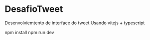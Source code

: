 # DesafioTweet
Desenvolviemtento de interface do tweet
Usando vitejs + typescript

npm install
npm run dev
